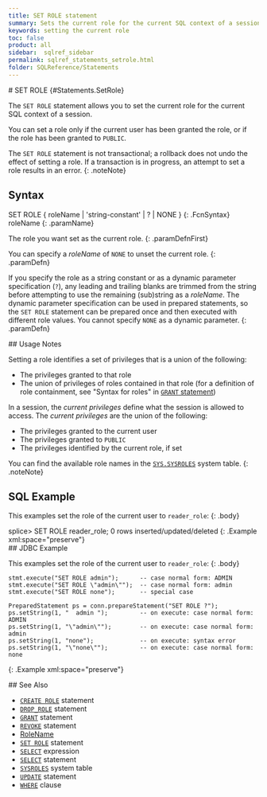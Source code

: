 ```yaml
---
title: SET ROLE statement
summary: Sets the current role for the current SQL context of a session.
keywords: setting the current role
toc: false
product: all
sidebar:  sqlref_sidebar
permalink: sqlref_statements_setrole.html
folder: SQLReference/Statements
---
```

<section>
<div class="TopicContent" data-swiftype-index="true" markdown="1">
# SET ROLE   {#Statements.SetRole}

The `SET ROLE` statement allows you to set the current role for the
current SQL context of a session.

You can set a role only if the current user has been granted the role,
or if the role has been granted to `PUBLIC`.

The `SET ROLE` statement is not transactional; a rollback does not undo
the effect of setting a role. If a transaction is in progress, an
attempt to set a role results in an error.
{: .noteNote}

## Syntax

<div class="fcnWrapperWide" markdown="1">
    SET ROLE { roleName | 'string-constant' | ? | NONE }
{: .FcnSyntax}

</div>
<div class="paramList" markdown="1">
roleName
{: .paramName}

The role you want set as the current role.
{: .paramDefnFirst}

You can specify a *roleName* of `NONE` to unset the current role.
{: .paramDefn}

If you specify the role as a string constant or as a dynamic parameter
specification (`?`), any leading and trailing blanks are trimmed from
the string before attempting to use the remaining (sub)string as a
*roleName*. The dynamic parameter specification can be used in prepared
statements, so the `SET ROLE` statement can be prepared once and then
executed with different role values. You cannot specify `NONE` as a
dynamic parameter.
{: .paramDefn}

</div>
## Usage Notes

Setting a role identifies a set of privileges that is a union of the
following:

* The privileges granted to that role
* The union of privileges of roles contained in that role (for a
  definition of role containment, see "Syntax for roles" in [`GRANT`
  statement](sqlref_statements_grant.html))

In a session, the *current privileges* define what the session is
allowed to access. The *current privileges* are the union of the
following:

* The privileges granted to the current user
* The privileges granted to `PUBLIC`
* The privileges identified by the current role, if set

You can find the available role names in the
[`SYS.SYSROLES`](sqlref_systables_sysroles.html) system table.
{: .noteNote}

## SQL Example

This examples set the role of the current user to `reader_role`:
{: .body}

<div class="preWrapperWide" markdown="1">
    splice> SET ROLE reader_role;
    0 rows inserted/updated/deleted
{: .Example xml:space="preserve"}

</div>
## JDBC Example

This examples set the role of the current user to `reader_role`:
{: .body}

<div class="preWrapperWide" markdown="1">
    
    stmt.execute("SET ROLE admin");      -- case normal form: ADMIN
    stmt.execute("SET ROLE \"admin\"");  -- case normal form: admin
    stmt.execute("SET ROLE none");       -- special case
    
    PreparedStatement ps = conn.prepareStatement("SET ROLE ?");
    ps.setString(1, "  admin ");         -- on execute: case normal form: ADMIN
    ps.setString(1, "\"admin\"");        -- on execute: case normal form: admin
    ps.setString(1, "none");             -- on execute: syntax error
    ps.setString(1, "\"none\"");         -- on execute: case normal form: none
{: .Example xml:space="preserve"}

</div>
## See Also

* [`CREATE ROLE`](sqlref_statements_createrole.html) statement
* [`DROP_ROLE`](sqlref_statements_droprole.html) statement
* [`GRANT`](sqlref_statements_grant.html) statement
* [`REVOKE`](sqlref_statements_revoke.html) statement
* [RoleName](sqlref_identifiers_types.html#RoleName)
* [`SET ROLE`](#) statement
* [`SELECT`](sqlref_expressions_select.html) expression
* [`SELECT`](sqlref_expressions_select.html) statement
* [`SYSROLES`](sqlref_systables_sysroles.html) system table
* [`UPDATE`](sqlref_statements_update.html) statement
* [`WHERE`](sqlref_clauses_where.html) clause

</div>
</section>


